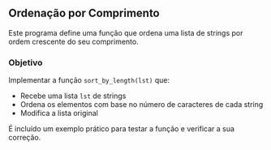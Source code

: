 ## Ordenação por Comprimento

Este programa define uma função que ordena uma lista de strings por ordem crescente do seu comprimento.

### Objetivo

Implementar a função `sort_by_length(lst)` que:

- Recebe uma lista `lst` de strings
- Ordena os elementos com base no número de caracteres de cada string
- Modifica a lista original

É incluído um exemplo prático para testar a função e verificar a sua correção.